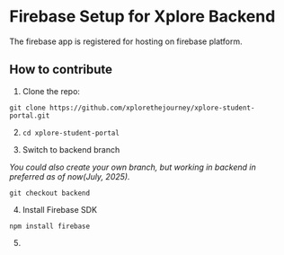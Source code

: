 # Firebase Setup for Xplore Backend

The firebase app is registered for hosting on firebase platform.

## How to contribute

1. Clone the repo:

```
git clone https://github.com/xplorethejourney/xplore-student-portal.git
```

2. `cd xplore-student-portal`

3. Switch to backend branch

*You could also create your own branch, but working in backend in preferred as of now(July, 2025).*  

```
git checkout backend
```

4. Install Firebase SDK

```
npm install firebase
```

5. 